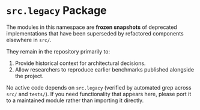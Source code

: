 # `src.legacy` Package

The modules in this namespace are **frozen snapshots** of deprecated implementations that have been superseded by refactored components elsewhere in `src/`.

They remain in the repository primarily to:

1. Provide historical context for architectural decisions.
2. Allow researchers to reproduce earlier benchmarks published alongside the project.

No active code depends on `src.legacy` (verified by automated grep across `src/` and `tests/`).  If you need functionality that appears here, please port it to a maintained module rather than importing it directly. 